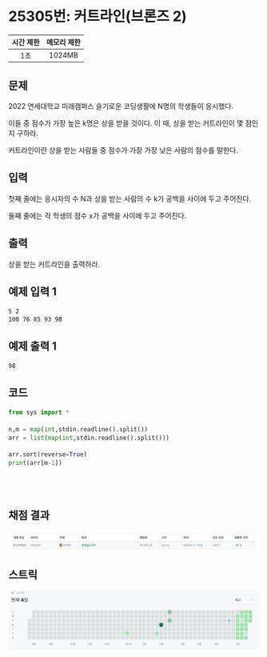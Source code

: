 # 25305번: 커트라인(브론즈 2)
| 시간 제한 | 메모리 제한 |
|:-----:|:------:|
|  1초   | 1024MB  |

## 문제
2022 연세대학교 미래캠퍼스 슬기로운 코딩생활에 N명의 학생들이 응시했다.

이들 중 점수가 가장 높은 k명은 상을 받을 것이다. 이 때, 상을 받는 커트라인이 몇 점인지 구하라.

커트라인이란 상을 받는 사람들 중 점수가 가장 가장 낮은 사람의 점수를 말한다.

## 입력
첫째 줄에는 응시자의 수 N과 상을 받는 사람의 수 k가 공백을 사이에 두고 주어진다.

둘째 줄에는 각 학생의 점수 x가 공백을 사이에 두고 주어진다.

## 출력
상을 받는 커트라인을 출력하라.

## 예제 입력 1
```text
5 2
100 76 85 93 98
```
## 예제 출력 1
```text
98
```

## 코드
```python
from sys import *

n,m = map(int,stdin.readline().split())
arr = list(map(int,stdin.readline().split()))

arr.sort(reverse=True)
print(arr[m-1])


        
```

## 채점 결과
![image](result.png)

## 스트릭
![image](streak.png)